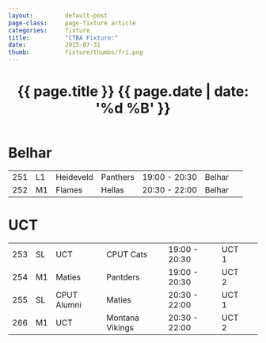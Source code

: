 ```yaml
---
layout: 		default-post
page-class: 	page-fixture article
categories: 	fixture
title:  		"CTBA Fixture:"
date:   		2015-07-31
thumb: 			fixture/thumbs/fri.png
---
```


<header class="post-header">
	<h1>{{ page.title }} {{ page.date | date: '%d %B' }}</h1>
</header>

<h1>Belhar</h1>
<table>
<tr><td>251</td><td>L1</td><td>Heideveld</td><td>Panthers</td><td>19:00 - 20:30</td><td>Belhar</td><td>&nbsp;</td></tr>
 <tr><td>252</td><td>M1</td><td>Flames</td><td>Hellas</td><td>20:30 - 22:00</td><td>Belhar</td><td></td></tr>
 </table>
 
 <h1>UCT</h1>
 
 <table>
<tr><td>253</td><td>SL</td><td>UCT</td><td>CPUT Cats</td><td>19:00 - 20:30</td><td>UCT 1</td><td>&nbsp;</td></tr>
 <tr><td>254</td><td>M1</td><td>Maties</td><td>Pantders</td><td>19:00 - 20:30</td><td>UCT 2</td><td>&nbsp;</td></tr>
 <tr><td>255</td><td>SL</td><td>CPUT Alumni</td><td>Maties</td><td>20:30 - 22:00</td><td>UCT 1</td><td>&nbsp;</td></tr>
 <tr class="mvbc"><td>266</td><td>M1</td><td>UCT</td><td>Montana Vikings</td><td>20:30 - 22:00</td><td>UCT 2</td><td></td></tr>
</table>